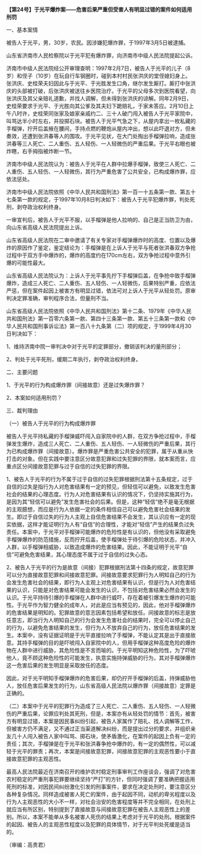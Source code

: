 **【第24号】于光平爆炸案——危害后果严重但受害人有明显过错的案件如何适用刑罚**

一、基本案情

被告人于光平，男，30岁，农民。因涉嫌犯爆炸罪，于1997年3月5日被逮捕。

山东省济南市人民检察院以于光平犯有爆炸罪，向济南市中级人民法院提起公诉。

济南市中级人民法院经公开审理查明：1997年2月7日，被告人于光平的儿子（8岁）和侄子（10岁）在玩自行车钢圈时，碰到本村村民张洪庆的堂侄媳妇身上。张洪庆、史桂荣夫妇因此与于光平、于光胜发生口角，继尔发生厮打。厮打中张洪庆的头部被打破，后张洪庆被送往乡医院治疗。于光平的父母多次到医院看望，向张洪庆及其父亲赔礼道歉，并找人调解，但未得到张洪庆的谅解。同年2月9日，史桂荣要求于光平、于光胜向其公爹及其夫妇下跪赔礼，于家未答应。2月10日上午八时许，史桂荣同张家及娘家亲戚约二、三十人破门闯入被告人于光平家院中，叫骂达半小时左右，并投掷石块。被告人于光平气急之下，从屋内拿出一枚私藏的手榴弹，拧开后盖掖在腰间，手持点燃的鞭炮从屋内冲出，想以此吓退对方，但未奏效，还遭到张洪春等人的围攻。于光平见状，在大门处掏出手榴弹拉响，造成张洪春等三人死亡、二人重伤、五人轻伤、一人轻微伤的严重后果。于光平右眼也被炸瞎，右手拇指被炸断一节。

济南市中级人民法院认为：被告人于光平在人群中拉爆手榴弹，致使三人死亡、二人重伤、五人轻伤、一人轻微伤，其行为严重危害了公共安全，已构成爆炸罪，应依法惩处。

济南市中级人民法院依照《中华人民共和国刑法》第一百一十五条第一款、第五十七条第一款的规定，于1997年10月8日判决如下：被告人于光平犯爆炸罪，判处死刑，剥夺政治权利终身。

一审宣判后，被告人于光平不服，以手榴弹是他人拉响的、自己是正当防卫为由，向山东省高级人民法院提出上诉。

山东省高级人民法院在二审中邀请了有关专家对手榴弹爆炸时的高度、位置以及爆炸的原因作了鉴定，鉴定结论为：手榴弹是在上诉人于光平与死者张洪春双方争抢过程中于双方手中爆炸的，爆炸的高度约在170cm左右，双方争抢过程中意外引爆的可能性最大。

山东省高级人民法院认为：上诉人于光平事先拧下手榴弹后盖，在争抢中致手榴弹爆炸，造成三人死亡、二人重伤、五人轻伤、一人轻微伤，后果特别严重，应依法严惩，但在案件起因上被害方有明显过错，依法可对上诉人于光平从轻处罚。原审判决定罪准确，审判程序合法，但量刑不当。

山东省高级人民法院依照《中华人民共和国刑法》第十二条、1979年《中华人民共和国刑法》第一百零六条第一款、第四十三条第一款、第五十三条第一款和《中华人民共和国刑事诉讼法》第一百八十九条第（二）项的规定，于1999年4月30日判决如下：

1、维持济南中院一审判决中对于光平的定罪部分，撤销该判决的量刑部分；

2、判处于光平死刑，缓期二年执行，剥夺政治权利终身。

二、主要问题

1、于光平的行为构成爆炸罪（间接故意）还是过失爆炸罪？

2、本案如何适用刑罚？

三、裁判理由

（一）被告人于光平的行为构成爆炸罪

被告人于光平持私藏的手榴弹威吓闯入自家院中的人群，在双方争抢过程中，手榴弹发生爆炸，造成三人死亡、二人重伤、五人轻伤、一人轻微伤的严重后果，其行为已构成爆炸罪（间接故意）。爆炸罪是严重危害公共安全的犯罪，属于从重从快打击的对象。但在实践中要注意区分故意犯罪和过失犯罪的界限，就本案而言，应重点区分间接故意犯罪与过于自信的过失犯罪的界限。

1、被告人于光平的行为不属于过于自信的过失犯罪根据刑法第十五条规定，过于自信的过失是指行为人对危害结果有一定的预见，但轻信可以避免，以致发生危害社会的结果的心理态度。行为人对危害结果有认识的情况下，仍坚持实施其行为，是因为其“轻信可以避免”发生危害社会的后果。但是，这种“轻信”绝不是毫无根据的主观臆想，而应是行为人依据一定的条件相信自己可以避免危害社会结果的发生。即过于自信过失的行为人主观上自信危害结果不会发生，其认识应有一定的现实依据，这样才能证明行为人有“自信”的合理性，才能对“轻信”产生的结果负过失责任。本案中，于光平对手榴弹可能爆炸的危险性是有认识的，但他没有采取避免手榴弹爆炸的防范措施，反而拧开后盖，使手榴弹处于待引爆的危险状态，并冲入人群，以手榴弹相威胁，以致造成爆炸的危害结果。因此，不能证明于光平“自信”可避免危害结果，其心理态度不属于过于自信的过失心态。

2、被告人于光平的行为是故意（间接）犯罪根据刑法第十四条的规定，故意犯罪可以分为直接故意犯罪和间接故意犯罪。间接故意要求犯罪行为人明知自己的行为会发生危害社会的结果，即行为人主观上对危害结果有认识，但是行为人对危害结果的认识，只能是对危害结果可能会发生的认识，不包括对危害结果必然会发生的认识。于光平持待引爆的手榴弹在人群中进行威吓，存在着被引爆发生爆炸的可能性。于光平作为智力健全的成年人，对此是应当有预见的，因此，他对手榴弹爆炸的危害结果是明知的。犯罪故意的意志因素包括希望和放任。间接故意的标志是放任意志，即当行为人明知自己的行为会发生危害社会的结果时，完全可以停止自己的行为，以避免危害结果的发生，但行为人不放弃自己的行为，放任危害结果的发生。本案中，没有证据证明是于光平直接拉响了手榴弹，不能认定其是出于直接故意。其持手榴弹的目的是吓唬闯入自家院中的人，但用手榴弹这种高度危险的爆炸物在人群中进行威胁，其危险性是不言而喻的。于光平明知这种危险性，为了吓唬他人，竟不顾这种危险性的可能发生，执意实施持弹威胁的行为，其对手榴弹爆炸这一危害后果的发生明显是采取放任的态度。

因此，对于光平明知手榴弹爆炸的危害后果，却仍拧开手榴弹的后盖，持弹威胁他人，放任危害后果发生的行为，山东省高级人民法院以爆炸罪（间接故意）定罪是正确的。

（二）本案中于光平的犯罪行为造成了三人死亡、二人重伤、五人轻伤、一人轻微伤的严重后果，论罪应判处其死刑，但是，本案亦有从轻处罚的情节：首先，被害方有明显过错，本案是因民事纠纷引起，被告人家属作了赔礼、找人调解等工作，但被害方仍不满足，又不通过正当渠道解决纠纷，而是提出过分的要求，并组织亲友几十人闯入被告人家中叫骂、掷石块，使矛盾激化，在案件的起因上负有一定的责任；其次，手榴弹是在于光平和张洪春争抢中爆炸的，有一定的偶然性，可以减轻于光平的罪责；再次，本案是间接故意犯罪，间接故意犯罪的主观恶性要小于直接故意犯罪的主观恶性。

最高人民法院最近在济南召开的维护农村稳定刑事审判工作座谈会，强调了对危害农村稳定的严重刑事犯罪要继续坚持“严打”的方针，但同时强调了要准确把握适用死刑的标准，对因民间纠纷激化引发的刑事案件，要求在决定处刑时，要注意区分各种复杂情况。同样造成被害人死亡的案件，由于起因不同，动机的卑劣程度以及行为人主观恶性的大小不一样，对社会治安的危害程度等并不完全相同，在处刑上就应当有所区别，特别提到了直接故意与间接故意犯罪在被告人主观恶性上的差别。所以，本案不能单从多名被害人死伤的结果上考虑对于光平的处刑。根据案件的起因、被告人的主观恶性程度以及犯罪的具体情节，对于光平判处死缓是适当的。

（审编：高贵君）
